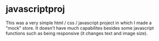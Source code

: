 # javascriptproj
This was a very simple html / css / javascript project in which I made a "mock" store. It doesn't have much capabilites besides some javascript functions such as being responsive (it changes text and image size).
